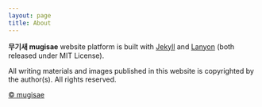 ```yaml
---
layout: page
title: About
---
```


**무기새  mugisae** website platform is built with [Jekyll](http://http://jekyllrb.com/ "Jekyll") and [Lanyon](http:/https://github.com/poole/lanyon/ "Lanyon") (both released under MIT License). 
  
All writing materials and images published in this website is copyrighted by the author(s). All rights reserved.


[&copy; mugisae](https://mugisae.github.io/ "© mugisae")
